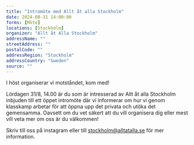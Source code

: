 ```yaml
---
title: "Intromöte med Allt åt alla Stockholm"
date: 2024-08-31 14:00:00
forms: [Möte]
locations: [Stockholm]
organizer: "Allt åt Alla Stockholm"
addressName: ""
streetAddress: ""
postalCode: ""
addressRegion: "Stockholm"
addressCountry: "Sweden"
source: ""
---
```

I höst organiserar vi motståndet, kom med! 

Lördagen 31/8, 14.00 är du som är intresserad av Allt åt alla Stockholm inbjuden till ett öppet intromöte där vi informerar om hur vi genom klasskamp arbetar för att öppna upp det privata och utöka det gemensamma. Oavsett om du vet säkert att du vill organisera dig eller mest vill veta mer om oss är du välkommen! 

Skriv till oss på instagram eller till stockholm@alltatalla.se för mer information.
